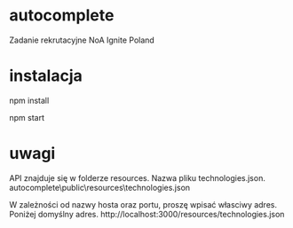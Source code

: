 # autocomplete
 Zadanie rekrutacyjne NoA Ignite Poland


# instalacja

npm install 

npm start

# uwagi 

API znajduje się w folderze resources.
Nazwa pliku technologies.json.
autocomplete\public\resources\technologies.json

W zależności od nazwy hosta oraz portu, proszę wpisać własciwy adres.
Poniżej domyślny adres.
http://localhost:3000/resources/technologies.json


